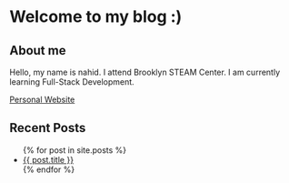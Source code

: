 # Welcome to my blog :)

## About me

Hello, my name is nahid. I attend Brooklyn STEAM Center. I am currently learning Full-Stack Development.
 
 [Personal Website](https://unhabit.github.io)

## Recent Posts

<ul>
  {% for post in site.posts %}
    <li>
      <a href="{{ post.url | relative_url }}">{{ post.title }}</a>
    </li>
  {% endfor %}
</ul>